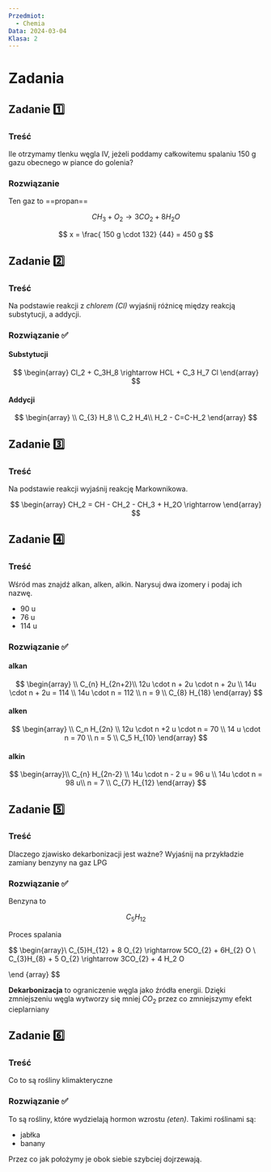 ```yaml
---
Przedmiot:
  - Chemia
Data: 2024-03-04
Klasa: 2
---
```

# Zadania

## Zadanie 1️⃣
### Treść
Ile otrzymamy tlenku węgla IV, jeżeli poddamy całkowitemu spalaniu 150 g gazu obecnego w piance do golenia?
### Rozwiązanie
Ten gaz to ==propan==

$$
C H_{3} + O_{2} \rightarrow 3 C O_{2} + 8 H_{2} O
$$

$$
x = \frac{ 150 g \cdot 132} {44} = 450 g 
$$
## Zadanie 2️⃣
### Treść
Na podstawie reakcji z *chlorem (Cl)* wyjaśnij różnicę między reakcją substytucji, a addycji. 
### Rozwiązanie ✅
#### Substytucji
$$
\begin{array}
Cl_2 + C_3H_8 \rightarrow HCL + C_3 H_7 Cl
\end{array}
$$
#### Addycji
$$
\begin{array} \\
C_{3} H_8 \\
C_2 H_4\\
H_2 - C=C-H_2 
\end{array}
$$



## Zadanie 3️⃣
### Treść
Na podstawie reakcji wyjaśnij reakcję Markownikowa.

$$
\begin{array}
CH_2 = CH - CH_2 - CH_3 + H_2O \rightarrow
\end{array}
$$
## Zadanie 4️⃣
### Treść
Wśród mas znajdź alkan, alken, alkin. Narysuj dwa izomery i podaj ich nazwę.
- 90 u
- 76 u
- 114 u
### Rozwiązanie ✅
#### alkan
$$ \begin{array} \\
C_{n} H_{2n+2}\\
12u \cdot n + 2u \cdot n + 2u \\
14u \cdot n + 2u = 114 \\
14u \cdot n = 112 \\
n = 9 \\
C_{8} H_{18}
\end{array}
$$
#### alken
$$
\begin{array} \\
C_n H_{2n} \\
12u \cdot  n +2 u \cdot n = 70 \\
14 u \cdot n = 70 \\
n = 5 \\
C_5 H_{10}
\end{array}
$$
#### alkin
$$
\begin{array}\\
C_{n} H_{2n-2} \\
14u \cdot n - 2 u = 96 u \\
14u \cdot n = 98 u\\
n = 7 \\
C_{7} H_{12}
\end{array}
$$

## Zadanie 5️⃣
### Treść
Dlaczego zjawisko dekarbonizacji jest ważne? Wyjaśnij na przykładzie zamiany benzyny na gaz LPG
### Rozwiązanie ✅
Benzyna to 

$$
C_5 H_12
$$

Proces spalania

$$ \begin{array}\\
C_{5}H_{12} + 8 O_{2} \rightarrow 5CO_{2} + 6H_{2} O \\
C_{3}H_{8} + 5 O_{2} \rightarrow 3CO_{2} + 4 H_2 O

\end {array}
$$

**Dekarbonizacja** to ograniczenie węgla jako źródła energii. Dzięki zmniejszeniu węgla wytworzy się mniej $CO_{2}$ przez co zmniejszymy efekt cieplarniany
## Zadanie 6️⃣
### Treść
Co to są rośliny klimakteryczne
### Rozwiązanie ✅
To są rośliny, które wydzielają hormon wzrostu *(eten)*. Takimi roślinami są:
- jabłka
- banany

Przez co jak położymy je obok siebie szybciej dojrzewają.

